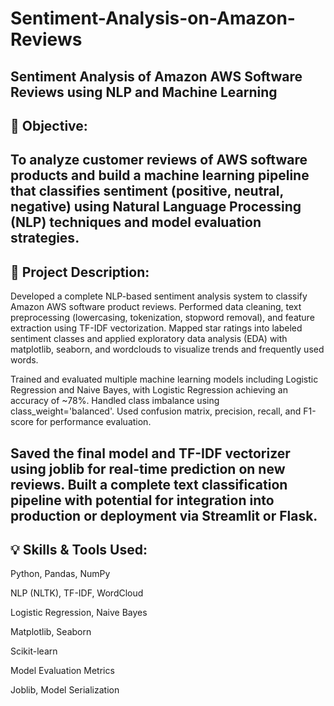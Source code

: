 # Sentiment-Analysis-on-Amazon-Reviews

Sentiment Analysis of Amazon AWS Software Reviews using NLP and Machine Learning
---------------------------------------------------------------------------------
🎯 Objective:
--------------
To analyze customer reviews of AWS software products and build a machine learning pipeline that classifies sentiment (positive, neutral, negative) using Natural Language Processing (NLP) techniques and model evaluation strategies.
-------------------------------------------------------
📝 Project Description:
-----------------------
Developed a complete NLP-based sentiment analysis system to classify Amazon AWS software product reviews.
Performed data cleaning, text preprocessing (lowercasing, tokenization, stopword removal), and feature extraction using TF-IDF vectorization.
Mapped star ratings into labeled sentiment classes and applied exploratory data analysis (EDA) with matplotlib, seaborn, and wordclouds to visualize trends and frequently used words.

Trained and evaluated multiple machine learning models including Logistic Regression and Naive Bayes, with Logistic Regression achieving an accuracy of ~78%.
Handled class imbalance using class_weight='balanced'.
Used confusion matrix, precision, recall, and F1-score for performance evaluation.

Saved the final model and TF-IDF vectorizer using joblib for real-time prediction on new reviews.
Built a complete text classification pipeline with potential for integration into production or deployment via Streamlit or Flask.
--------------------------------------------------------------------------------------------------------------------------------------------
💡 Skills & Tools Used:
-----------------------
Python, Pandas, NumPy

NLP (NLTK), TF-IDF, WordCloud

Logistic Regression, Naive Bayes

Matplotlib, Seaborn

Scikit-learn

Model Evaluation Metrics

Joblib, Model Serialization

